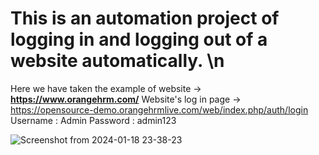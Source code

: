 # This is an automation project of logging in and logging out of a website automatically. \n
Here we have taken the example of website -> **https://www.orangehrm.com/** 
Website's log in page -> https://opensource-demo.orangehrmlive.com/web/index.php/auth/login
Username : Admin
Password : admin123


![Screenshot from 2024-01-18 23-38-23](https://github.com/bandhan-majumder/Auto_authentication_Login_Logout/assets/133476557/2cee2031-7aab-44c9-92cf-2d65f7e067c2)
